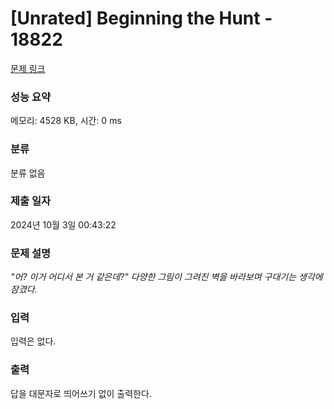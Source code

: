 # [Unrated] Beginning the Hunt - 18822 

[문제 링크](https://www.acmicpc.net/problem/18822) 

### 성능 요약

메모리: 4528 KB, 시간: 0 ms

### 분류

분류 없음

### 제출 일자

2024년 10월 3일 00:43:22

### 문제 설명

<p><em>"어? 이거 어디서 본 거 같은데?" 다양한 그림이 그려진 벽을 바라보며 구대기는 생각에 잠겼다.</em></p>

### 입력 

 <p>입력은 없다.</p>

### 출력 

 <p>답을 대문자로 띄어쓰기 없이 출력한다.</p>

